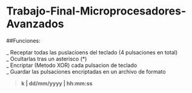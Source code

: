 # Trabajo-Final-Microprocesadores-Avanzados<br/>
##Funciones:<br/>

_ Receptar todas las puslacioens del teclado (4 pulsaciones en total)<br/>
_ Ocultarlas tras un asterisco (*)<br/>
_ Encriptar (Metodo XOR) cada pulsacion de teclado<br/>
_ Guardar las pulsaciones encriptadas en un archivo de formato<br/>

> **k  | dd/mm/yyyy | hh:mm:ss<br/>**
